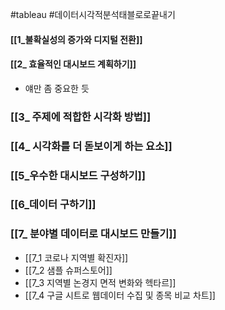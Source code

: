 #tableau #데이터시각적분석태블로로끝내기

#### [[1_불확실성의 증가와 디지털 전환]]

#### [[2_ 효율적인 대시보드 계획하기]] 
- 얘만 좀 중요한 듯

### [[3_ 주제에 적합한 시각화 방법]]

### [[4_ 시각화를 더 돋보이게 하는 요소]]

### [[5_우수한 대시보드 구성하기]]

### [[6_데이터 구하기]] 

### [[7_ 분야별 데이터로 대시보드 만들기]]
- [[7_1 코로나 지역별 확진자]]
- [[7_2 샘플 슈퍼스토어]]
- [[7_3 지역별 논경지 면적 변화와 헥타르]]
- [[7_4 구글 시트로 웹데이터 수집 및 종목 비교 차트]]
